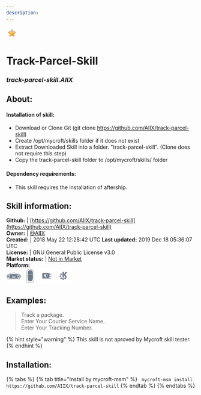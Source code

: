 ```yaml
--- 
description: 
---
```


![](../.gitbook/assets/star.png)  
# Track-Parcel-Skill  
### _track-parcel-skill.AIIX_  
## About:  
#### Installation of skill:
* Download or Clone Git (git clone https://github.com/AIIX/track-parcel-skill)
* Create /opt/mycroft/skills folder if it does not exist
* Extract Downloaded Skill into a folder. "track-parcel-skill". (Clone does not require this step)
* Copy the track-parcel-skill folder to /opt/mycroft/skills/ folder

#### Dependency requirements:
* This skill requires the installation of aftership.

## Skill information:  
**Github:** | [https://github.com/AIIX/track-parcel-skill](https://github.com/AIIX/track-parcel-skill)  
**Owner:** | [@AIIX](https://github.com/AIIX)  
**Created:** | 2018 May 22 12:28:42 UTC  **Last updated:** 2019 Dec 18 05:36:07 UTC  
**License:** | GNU General Public License v3.0  
**Market status:** | [Not in Market](https://market.mycroft.ai/skill/)  
**Platform:**  
 ![](../.gitbook/assets/mark-1-icon.png)  ![](../.gitbook/assets/mark-2-icon.png)  ![](../.gitbook/assets/picroft-icon.png)  ![](../.gitbook/assets/kde.png)   
## Examples:  
> Track a package.  
> Enter Your Courier Service Name.  
> Enter Your Tracking Number.  
  
{% hint style="warning" %}
This skill is not aproved by Mycroft skill tester.
{% endhint %}
    
## Installation:  
{% tabs %}
{% tab title="Install by mycroft-msm" %}
``` mycroft-msm install https://github.com/AIIX/track-parcel-skill```
{% endtab %}
  {% endtabs %}
  